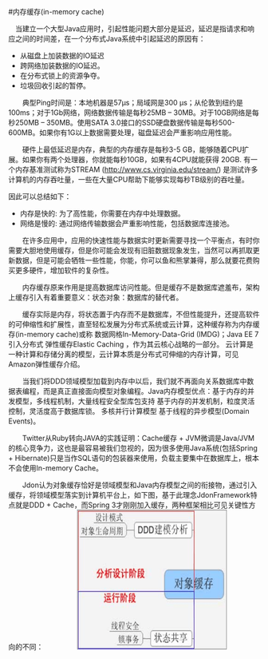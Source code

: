 #内存缓存(in-memory cache)

　当建立一个大型Java应用时，引起性能问题大部分是延迟，延迟是指请求和响应之间的时间差，在一个分布式Java系统中引起延迟的原因有：
　

- 从磁盘上加装数据的IO延迟
- 跨网络加装数据的IO延迟。
- 在分布式锁上的资源争夺。
- 垃圾回收引起的暂停。

　　典型Ping时间是：本地机器是57µs；局域网是300 µs；从伦敦到纽约是100ms；对于1Gb网络，网络数据传输是每秒25MB – 30MB。对于10GB网络是每秒250MB – 350MB。使用SATA 3.0接口的SSD硬盘数据传输是每秒500-600MB。如果你有1G以上数据需要处理，磁盘延迟会严重影响应用性能。

　　硬件上最低延迟是内存，典型的内存缓存是每秒3-5 GB，能够随着CPU扩展。如果你有两个处理器，你就能每秒10GB，如果有4CPU就能获得 20GB. 有一个内存基准测试称为STREAM (http://www.cs.virginia.edu/stream/) 是测试许多计算机的内存吞吐量，一些在大量CPU帮助下能够实现每秒TB级别的吞吐量。

因此可以总结如下：

- 内存是快的: 为了高性能，你需要在内存中处理数据。
- 网络是慢的: 通过网络传输数据会严重影响性能，包括数据库连接池。

　　在许多应用中，应用的快速性能与数据实时更新需要寻找一个平衡点，有时你需要大胆地使用缓存，但是你可能会发现有旧脏数据现象发生，当然可以再抓取更新数据，但是可能会牺牲一些性能，你能，你可以鱼和熊掌兼得，那么就要花费购买更多硬件，增加软件的复杂性。

　　内存缓存原来作用是提高数据库访问性能。但是缓存不是数据库遮羞布，架构上缓存引入有着重要意义：状态对象：数据库的替代者。

　　缓存实际是内存，将状态置于内存而不是数据库，不但性能提升，还提高软件的可伸缩性和扩展性，直至轻松发展为分布式系统或云计算，这种缓存称为内存缓存(in-memory cache)或称 数据网格In-Memory-Data-Grid (IMDG)；Java EE 7引入分布式 弹性缓存Elastic Caching ，作为其云核心战略的一部分。 云计算是一种计算和存储分离的模型，云计算本质是分布式可伸缩的内存计算，可见Amazon弹性缓存介绍。

　　当我们将DDD领域模型加载到内存中以后，我们就不再面向关系数据库中数据表编程，而是真正直接面向模型对象编程。Java内存模型优点：基于内存的并发模型，多线程机制，大量线程安全型库包支持 基于内存的并发机制，粒度灵活控制，灵活度高于数据库锁。 多核并行计算模型 基于线程的异步模型(Domain Events)。

　　Twitter从Ruby转向JAVA的实践证明：Cache缓存 + JVM微调是Java/JVM的核心竞争力，这也是最容易被我们忽视的，因为很多使用Java系统(包括Spring + Hibernate)只是当作SQL语句的包装器来使用，负载主要集中在数据库上，根本不会使用In-memory Cache。

　　Jdon认为对象缓存恰好是领域模型和Java内存模型之间的衔接物，通过引入缓存，将领域模型落实到计算机平台上，如下图，基于此理念JdonFramework特点就是DDD + Cache，而Spring 3才刚刚加入缓存，两种框架相比可见关键性方向的不同：
　　
　　
![](images/22/cache.png)